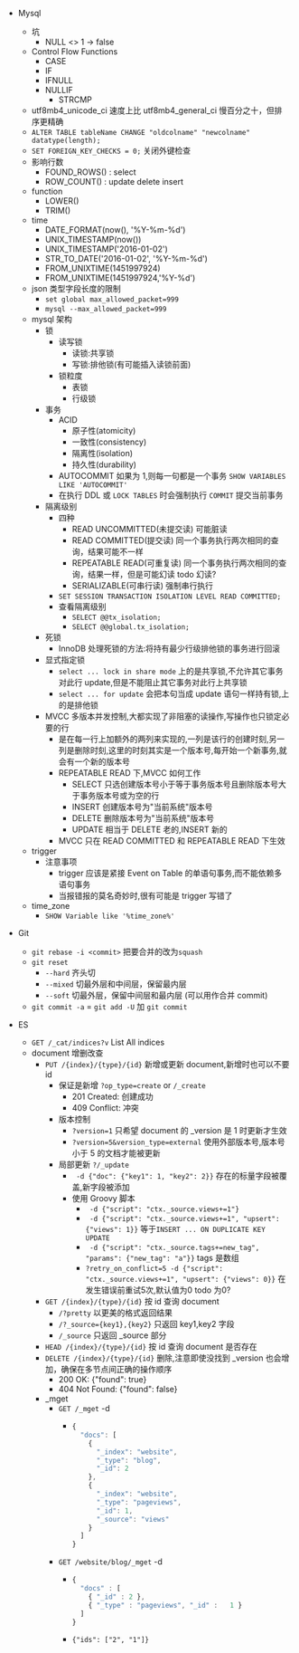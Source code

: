 - Mysql
  - 坑
    - NULL <> 1 -> false
  - Control Flow Functions
    - CASE
    - IF
    - IFNULL
    - NULLIF
      - STRCMP
  - utf8mb4_unicode_ci 速度上比 utf8mb4_general_ci 慢百分之十，但排序更精确
  - `ALTER TABLE tableName CHANGE "oldcolname" "newcolname" datatype(length);`
  - `SET FOREIGN_KEY_CHECKS = 0;` 关闭外键检查
  - 影响行数
    - FOUND_ROWS() : select 
    - ROW_COUNT()  : update delete insert
  - function
    - LOWER()
    - TRIM()
  - time
    - DATE_FORMAT(now(), '%Y-%m-%d')
    - UNIX_TIMESTAMP(now())
    - UNIX_TIMESTAMP('2016-01-02')
    - STR_TO_DATE('2016-01-02', '%Y-%m-%d')
    - FROM_UNIXTIME(1451997924)
    - FROM_UNIXTIME(1451997924,'%Y-%d')
  - json 类型字段长度的限制
    - `set global max_allowed_packet=999`
    - `mysql --max_allowed_packet=999`
  - mysql 架构
    - 锁
      - 读写锁
        - 读锁:共享锁
        - 写锁:排他锁(有可能插入读锁前面)
      - 锁粒度
        - 表锁
        - 行级锁
    - 事务
      - ACID
        - 原子性(atomicity)
        - 一致性(consistency)
        - 隔离性(isolation)
        - 持久性(durability)
      - AUTOCOMMIT 如果为 1,则每一句都是一个事务 `SHOW VARIABLES LIKE 'AUTOCOMMIT'`
      - 在执行 DDL 或 `LOCK TABLES` 时会强制执行 `COMMIT` 提交当前事务
    - 隔离级别
      - 四种
        - READ UNCOMMITTED(未提交读) 可能脏读
        - READ COMMITTED(提交读) 同一个事务执行两次相同的查询，结果可能不一样
        - REPEATABLE READ(可重复读) 同一个事务执行两次相同的查询，结果一样，但是可能幻读 todo 幻读?
        - SERIALIZABLE(可串行读) 强制串行执行
      - `SET SESSION TRANSACTION ISOLATION LEVEL READ COMMITTED;`
      - 查看隔离级别
        - `SELECT @@tx_isolation;`
        - `SELECT @@global.tx_isolation;`
    - 死锁
      - InnoDB 处理死锁的方法:将持有最少行级排他锁的事务进行回滚
    - 显式指定锁
      - `select ... lock in share mode` 上的是共享锁,不允许其它事务对此行 update,但是不能阻止其它事务对此行上共享锁
      - `select ... for update` 会把本句当成 update 语句一样持有锁,上的是排他锁
    - MVCC 多版本并发控制,大都实现了非阻塞的读操作,写操作也只锁定必要的行
      - 是在每一行上加额外的两列来实现的,一列是该行的创建时刻,另一列是删除时刻,这里的时刻其实是一个版本号,每开始一个新事务,就会有一个新的版本号
      - REPEATABLE READ 下,MVCC 如何工作
        - SELECT 只选创建版本号小于等于事务版本号且删除版本号大于事务版本号或为空的行
        - INSERT 创建版本号为"当前系统"版本号
        - DELETE 删除版本号为"当前系统"版本号
        - UPDATE 相当于 DELETE 老的,INSERT 新的
      - MVCC 只在 READ COMMITTED 和 REPEATABLE READ 下生效
  - trigger
    - 注意事项
      - trigger 应该是紧接 Event on Table 的单语句事务,而不能依赖多语句事务
      - 当报错报的莫名奇妙时,很有可能是 trigger 写错了
  - time_zone
    - `SHOW Variable like '%time_zone%'`
    
- Git
  - `git rebase -i <commit>` 把要合并的改为`squash`
  - `git reset`
    - `--hard` 齐头切
    - `--mixed` 切最外层和中间层，保留最内层
    - `--soft` 切最外层，保留中间层和最内层 (可以用作合并 commit)
  - `git commit -a` = `git add -U` 加 `git commit`

- ES
  - `GET /_cat/indices?v` List All indices
  - document 增删改查
    - `PUT /{index}/{type}/{id}` 新增或更新 document,新增时也可以不要 id
      - 保证是新增 `?op_type=create` or `/_create`
        - 201 Created: 创建成功
        - 409 Conflict: 冲突
      - 版本控制
        - `?version=1` 只希望 document 的 _version 是 1 时更新才生效
        - `?version=5&version_type=external` 使用外部版本号,版本号小于 5 的文档才能被更新 
      - 局部更新 `?/_update`
        - ` -d {"doc": {"key1": 1, "key2": 2}}` 存在的标量字段被覆盖,新字段被添加
        - 使用 Groovy 脚本
          - ` -d {"script": "ctx._source.views+=1"}`
          - ` -d {"script": "ctx._source.views+=1", "upsert": {"views": 1}}` 等于`INSERT ... ON DUPLICATE KEY UPDATE`
          - ` -d {"script": "ctx._source.tags+=new_tag", "params": {"new_tag": "a"}}` tags 是数组
          - `?retry_on_conflict=5 -d {"script": "ctx._source.views+=1", "upsert": {"views": 0}}` 在发生错误前重试5次,默认值为0 todo 为0?
    - `GET /{index}/{type}/{id}` 按 id 查询 document
      - `/?pretty` 以更美的格式返回结果
      - `/?_source={key1},{key2}` 只返回 key1,key2 字段 
      - `/_source` 只返回 _source 部分
    - `HEAD /{index}/{type}/{id}` 按 id 查询 document 是否存在
    - `DELETE /{index}/{type}/{id}` 删除,注意即使没找到 _version 也会增加，确保在多节点间正确的操作顺序
      - 200 OK: {"found": true}
      - 404 Not Found: {"found": false}
    - _mget
      - `GET /_mget` -d
        - ```js
          {
            "docs": [
              {
                "_index": "website",
                "_type": "blog",
                "_id": 2
              },
              {
                "_index": "website",
                "_type": "pageviews",
                "_id": 1,
                "_source": "views"
              }
            ]
          }
          ```
      - `GET /website/blog/_mget` -d
        - ```js
          {
            "docs" : [
              { "_id" : 2 },
              { "_type" : "pageviews", "_id" :   1 }
            ]
          }
          ```
        - `{"ids": ["2", "1"]}`